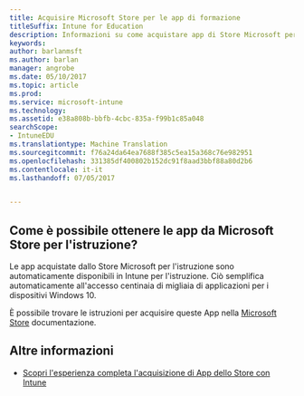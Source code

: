 ```yaml
---
title: Acquisire Microsoft Store per le app di formazione
titleSuffix: Intune for Education
description: Informazioni su come acquistare app di Store Microsoft per l'istruzione.
keywords: 
author: barlanmsft
ms.author: barlan
manager: angrobe
ms.date: 05/10/2017
ms.topic: article
ms.prod: 
ms.service: microsoft-intune
ms.technology: 
ms.assetid: e38a808b-bbfb-4cbc-835a-f99b1c85a048
searchScope:
- IntuneEDU
ms.translationtype: Machine Translation
ms.sourcegitcommit: f76a24da64ea7688f385c5ea15a368c76e982951
ms.openlocfilehash: 331385df400802b152dc91f8aad3bbf88a80d2b6
ms.contentlocale: it-it
ms.lasthandoff: 07/05/2017


---
```


## <a name="how-do-i-acquire-apps-from-the-microsoft-store-for-education"></a>Come è possibile ottenere le app da Microsoft Store per l'istruzione?

Le app acquistate dallo Store Microsoft per l'istruzione sono automaticamente disponibili in Intune per l'istruzione. Ciò semplifica automaticamente all'accesso centinaia di migliaia di applicazioni per i dispositivi Windows 10.

È possibile trovare le istruzioni per acquisire queste App nella [Microsoft Store](https://docs.microsoft.com/microsoft-store/acquire-apps-windows-store-for-business#acquire-apps) documentazione.

## <a name="find-out-more"></a>Altre informazioni

- [Scopri l'esperienza completa l'acquisizione di App dello Store con Intune](https://docs.microsoft.com/intune/deploy-use/manage-apps-you-purchased-from-the-windows-store-for-business-with-microsoft-intune)

